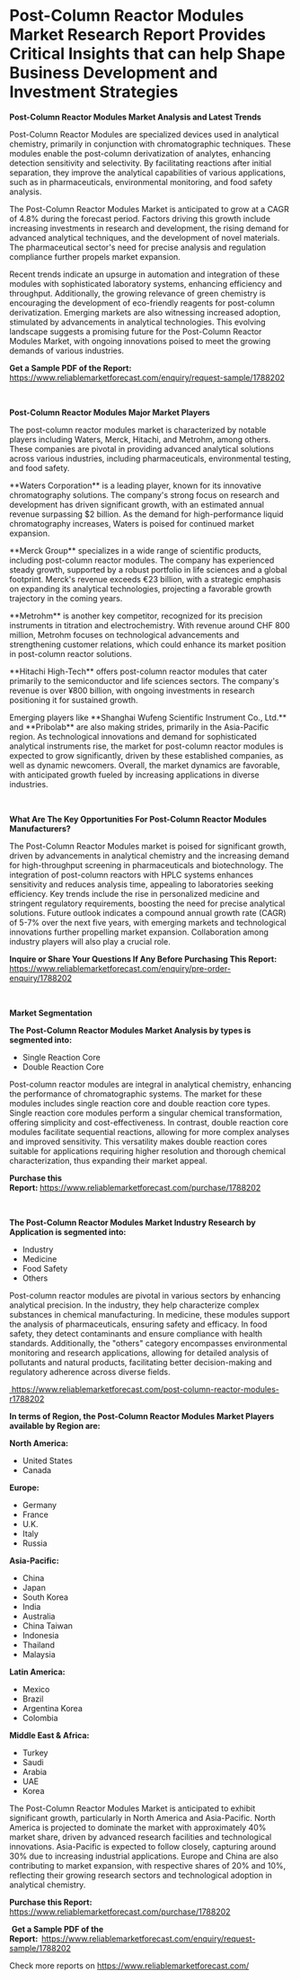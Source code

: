 <p><h1>Post-Column Reactor Modules Market Research Report Provides Critical Insights that can help Shape Business Development and Investment Strategies</h1></p><p><strong>Post-Column Reactor Modules Market Analysis and Latest Trends</strong></p>
<p><p>Post-Column Reactor Modules are specialized devices used in analytical chemistry, primarily in conjunction with chromatographic techniques. These modules enable the post-column derivatization of analytes, enhancing detection sensitivity and selectivity. By facilitating reactions after initial separation, they improve the analytical capabilities of various applications, such as in pharmaceuticals, environmental monitoring, and food safety analysis.</p><p>The Post-Column Reactor Modules Market is anticipated to grow at a CAGR of 4.8% during the forecast period. Factors driving this growth include increasing investments in research and development, the rising demand for advanced analytical techniques, and the development of novel materials. The pharmaceutical sector's need for precise analysis and regulation compliance further propels market expansion.</p><p>Recent trends indicate an upsurge in automation and integration of these modules with sophisticated laboratory systems, enhancing efficiency and throughput. Additionally, the growing relevance of green chemistry is encouraging the development of eco-friendly reagents for post-column derivatization. Emerging markets are also witnessing increased adoption, stimulated by advancements in analytical technologies. This evolving landscape suggests a promising future for the Post-Column Reactor Modules Market, with ongoing innovations poised to meet the growing demands of various industries.</p></p>
<p><strong>Get a Sample PDF of the Report:&nbsp;</strong> <a href="https://www.reliablemarketforecast.com/enquiry/request-sample/1788202?utm_campaign=2483&utm_medium=2&utm_source=Github&utm_content=ia&utm_term=27022025&utm_id=post-column-reactor-modules">https://www.reliablemarketforecast.com/enquiry/request-sample/1788202</a></p>
<p>&nbsp;</p>
<p><strong>Post-Column Reactor Modules Major Market Players</strong></p>
<p><p>The post-column reactor modules market is characterized by notable players including Waters, Merck, Hitachi, and Metrohm, among others. These companies are pivotal in providing advanced analytical solutions across various industries, including pharmaceuticals, environmental testing, and food safety.</p><p>**Waters Corporation** is a leading player, known for its innovative chromatography solutions. The company's strong focus on research and development has driven significant growth, with an estimated annual revenue surpassing $2 billion. As the demand for high-performance liquid chromatography increases, Waters is poised for continued market expansion.</p><p>**Merck Group** specializes in a wide range of scientific products, including post-column reactor modules. The company has experienced steady growth, supported by a robust portfolio in life sciences and a global footprint. Merck's revenue exceeds €23 billion, with a strategic emphasis on expanding its analytical technologies, projecting a favorable growth trajectory in the coming years.</p><p>**Metrohm** is another key competitor, recognized for its precision instruments in titration and electrochemistry. With revenue around CHF 800 million, Metrohm focuses on technological advancements and strengthening customer relations, which could enhance its market position in post-column reactor solutions.</p><p>**Hitachi High-Tech** offers post-column reactor modules that cater primarily to the semiconductor and life sciences sectors. The company's revenue is over ¥800 billion, with ongoing investments in research positioning it for sustained growth.</p><p>Emerging players like **Shanghai Wufeng Scientific Instrument Co., Ltd.** and **Pribolab** are also making strides, primarily in the Asia-Pacific region. As technological innovations and demand for sophisticated analytical instruments rise, the market for post-column reactor modules is expected to grow significantly, driven by these established companies, as well as dynamic newcomers. Overall, the market dynamics are favorable, with anticipated growth fueled by increasing applications in diverse industries.</p></p>
<p>&nbsp;</p>
<p><strong>What Are The Key Opportunities For Post-Column Reactor Modules Manufacturers?</strong></p>
<p><p>The Post-Column Reactor Modules market is poised for significant growth, driven by advancements in analytical chemistry and the increasing demand for high-throughput screening in pharmaceuticals and biotechnology. The integration of post-column reactors with HPLC systems enhances sensitivity and reduces analysis time, appealing to laboratories seeking efficiency. Key trends include the rise in personalized medicine and stringent regulatory requirements, boosting the need for precise analytical solutions. Future outlook indicates a compound annual growth rate (CAGR) of 5-7% over the next five years, with emerging markets and technological innovations further propelling market expansion. Collaboration among industry players will also play a crucial role.</p></p>
<p><strong>Inquire or Share Your Questions If Any Before Purchasing This Report:</strong> <a href="https://www.reliablemarketforecast.com/enquiry/pre-order-enquiry/1788202?utm_campaign=2483&utm_medium=2&utm_source=Github&utm_content=ia&utm_term=27022025&utm_id=post-column-reactor-modules">https://www.reliablemarketforecast.com/enquiry/pre-order-enquiry/1788202</a></p>
<p>&nbsp;</p>
<p><strong>Market Segmentation</strong></p>
<p><strong>The Post-Column Reactor Modules Market Analysis by types is segmented into:</strong></p>
<p><ul><li>Single Reaction Core</li><li>Double Reaction Core</li></ul></p>
<p><p>Post-column reactor modules are integral in analytical chemistry, enhancing the performance of chromatographic systems. The market for these modules includes single reaction core and double reaction core types. Single reaction core modules perform a singular chemical transformation, offering simplicity and cost-effectiveness. In contrast, double reaction core modules facilitate sequential reactions, allowing for more complex analyses and improved sensitivity. This versatility makes double reaction cores suitable for applications requiring higher resolution and thorough chemical characterization, thus expanding their market appeal.</p></p>
<p><strong>Purchase this Report:&nbsp;</strong><a href="https://www.reliablemarketforecast.com/purchase/1788202?utm_campaign=2483&utm_medium=2&utm_source=Github&utm_content=ia&utm_term=27022025&utm_id=post-column-reactor-modules">https://www.reliablemarketforecast.com/purchase/1788202</a></p>
<p>&nbsp;</p>
<p><strong>The Post-Column Reactor Modules Market Industry Research by Application is segmented into:</strong></p>
<p><ul><li>Industry</li><li>Medicine</li><li>Food Safety</li><li>Others</li></ul></p>
<p><p>Post-column reactor modules are pivotal in various sectors by enhancing analytical precision. In the industry, they help characterize complex substances in chemical manufacturing. In medicine, these modules support the analysis of pharmaceuticals, ensuring safety and efficacy. In food safety, they detect contaminants and ensure compliance with health standards. Additionally, the "others" category encompasses environmental monitoring and research applications, allowing for detailed analysis of pollutants and natural products, facilitating better decision-making and regulatory adherence across diverse fields.</p></p>
<p><a href="https://www.reliablemarketforecast.com/post-column-reactor-modules-r1788202?utm_campaign=2483&utm_medium=2&utm_source=Github&utm_content=ia&utm_term=27022025&utm_id=post-column-reactor-modules">&nbsp;https://www.reliablemarketforecast.com/post-column-reactor-modules-r1788202</a></p>
<p><strong>In terms of Region, the Post-Column Reactor Modules Market Players available by Region are:</strong></p>
<p>
    <p> <strong> North America: </strong>
        <ul>
            <li>United States</li>
            <li>Canada</li>
        </ul>
        </p> 
    <p> <strong> Europe: </strong>
        <ul>
            <li>Germany</li>
            <li>France</li>
            <li>U.K.</li>
            <li>Italy</li>
            <li>Russia</li>
        </ul>
        </p> 
    <p> <strong> Asia-Pacific: </strong>
        <ul>
            <li>China</li>
            <li>Japan</li>
            <li>South Korea</li>
            <li>India</li>
            <li>Australia</li>
            <li>China Taiwan</li>
            <li>Indonesia</li>
            <li>Thailand</li>
            <li>Malaysia</li>
        </ul>
        </p> 
    <p> <strong> Latin America: </strong>
        <ul>
            <li>Mexico</li>
            <li>Brazil</li>
            <li>Argentina Korea</li>
            <li>Colombia</li>
        </ul>
        </p> 
    <p> <strong> Middle East & Africa: </strong>
        <ul>
            <li>Turkey</li>
            <li>Saudi</li>
            <li>Arabia</li>
            <li>UAE</li>
            <li>Korea</li>
        </ul>
    </p>
    </p>
<p><p>The Post-Column Reactor Modules Market is anticipated to exhibit significant growth, particularly in North America and Asia-Pacific. North America is projected to dominate the market with approximately 40% market share, driven by advanced research facilities and technological innovations. Asia-Pacific is expected to follow closely, capturing around 30% due to increasing industrial applications. Europe and China are also contributing to market expansion, with respective shares of 20% and 10%, reflecting their growing research sectors and technological adoption in analytical chemistry.</p></p>
<p><strong>Purchase this Report: </strong><a href="https://www.reliablemarketforecast.com/purchase/1788202?utm_campaign=2483&utm_medium=2&utm_source=Github&utm_content=ia&utm_term=27022025&utm_id=post-column-reactor-modules">https://www.reliablemarketforecast.com/purchase/1788202</a></p>
<p>&nbsp;<strong>Get a Sample PDF of the Report:&nbsp;&nbsp;</strong><a href="https://www.reliablemarketforecast.com/enquiry/request-sample/1788202?utm_campaign=2483&utm_medium=2&utm_source=Github&utm_content=ia&utm_term=27022025&utm_id=post-column-reactor-modules">https://www.reliablemarketforecast.com/enquiry/request-sample/1788202</a></p>
<p><strong></strong></p>
<p>Check more reports on <a href="https://www.reliablemarketforecast.com/?utm_campaign=2483&utm_medium=2&utm_source=Github&utm_content=ia&utm_term=27022025&utm_id=post-column-reactor-modules">https://www.reliablemarketforecast.com/</a></p>